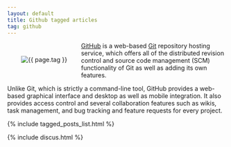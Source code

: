 ```yaml
---
layout: default
title: Github tagged articles
tag: github
---
```


<div style="float: left; margin: 2.0rem;">
	<img src="/public/images/{{ page.tag }}.png" style="max-width: 10rem;" alt="{{ page.tag }}" />
</div>

[GitHub](https://github.com/) is a web-based [Git](/tag/git) repository hosting service, which offers all of the distributed revision control and source code management (SCM) functionality of Git as well as adding its own features. 

Unlike Git, which is strictly a command-line tool, GitHub provides a web-based graphical interface and desktop as well as mobile integration. It also provides access control and several collaboration features such as wikis, task management, and bug tracking and feature requests for every project.


{% include tagged_posts_list.html %}

{% include discus.html %}

